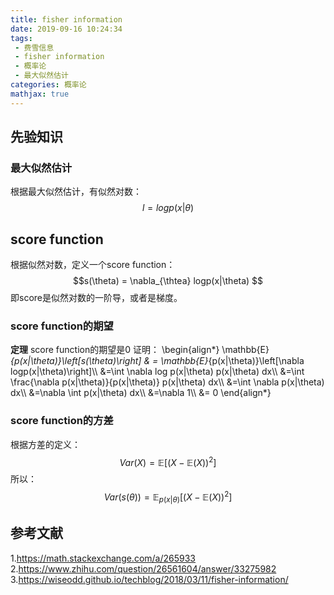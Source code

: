 ```yaml
---
title: fisher information
date: 2019-09-16 10:24:34
tags:
 - 费雪信息
 - fisher information
 - 概率论
 - 最大似然估计
categories: 概率论
mathjax: true
---
```


## 先验知识
### 最大似然估计
根据最大似然估计，有似然对数：
$$l = log p(x|\theta)$$

## score function
根据似然对数，定义一个score function：
$$s(\theta) = \nabla_{\thtea} logp(x|\theta) $$
即score是似然对数的一阶导，或者是梯度。

### score function的期望
**定理** score function的期望是$0$
证明：
\begin{align\*}
\mathbb{E}_{p(x|\theta)}\left[s(\theta)\right] & = \mathbb{E}_{p(x|\theta)}\left[\nabla logp(x|\theta)\right]\\\\
&=\int \nabla log p(x|\theta) p(x|\theta) dx\\\\
&=\int \frac{\nabla p(x|\theta)}{p(x|\theta)} p(x|\theta) dx\\\\
&=\int \nabla p(x|\theta) dx\\\\
&=\nabla \int p(x|\theta) dx\\\\
&=\nabla 1\\\\
&= 0
\end{align\*}

### score function的方差
根据方差的定义：
$$Var(X) = \mathbb{E}\left[(X-\mathbb{E}(X))^2\right]$$
所以：
$$Var(s(\theta)) = \mathbb{E}_{p(x|\theta)} \left[(X-\mathbb{E}(X))^2\right]$$


## 参考文献
1.https://math.stackexchange.com/a/265933
2.https://www.zhihu.com/question/26561604/answer/33275982
3.https://wiseodd.github.io/techblog/2018/03/11/fisher-information/
